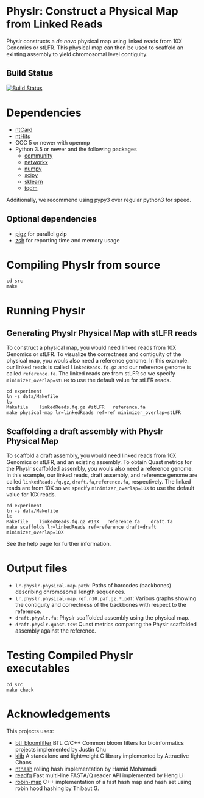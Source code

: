 # Physlr: Construct a Physical Map from Linked Reads

Physlr constructs a *de novo* physical map using linked reads from 10X Genomics or stLFR. This physical map can then be used to scaffold an existing assembly to yield chromosomal level contiguity.

## Build Status
[![Build Status](https://dev.azure.com/bcgsc/btl/_apis/build/status/bcgsc.physlr?branchName=master)](https://dev.azure.com/bcgsc/btl/_build/latest?definitionId=1&branchName=master)


# Dependencies

* [ntCard](https://github.com/bcgsc/ntCard)
* [ntHits](https://github.com/bcgsc/ntHits)
* GCC 5 or newer with openmp
* Python 3.5 or newer and the following packages
    * [community](https://python-louvain.readthedocs.io/en/latest/api.html)
    * [networkx](https://networkx.github.io/)
    * [numpy](https://numpy.org/)
    * [scipy](https://www.scipy.org/)
    * [sklearn](https://scikit-learn.org/stable/)
    * [tqdm](https://tqdm.github.io/)

Additionally, we recommend using pypy3 over regular python3 for speed.


## Optional dependencies

- [pigz](https://zlib.net/pigz/) for parallel gzip
- [zsh](https://sourceforge.net/projects/zsh/) for reporting time and memory usage


# Compiling Physlr from source

```
cd src
make
```

# Running Physlr

## Generating Physlr Physical Map with stLFR reads

To construct a physical map, you would need linked reads from 10X Genomics or stLFR. To visualize the correctness and contiguity of the physical map, you wouls also need a reference genome. In this example. our linked reads is called `linkedReads.fq.gz` and our reference genome is called `reference.fa`. The linked reads are from stLFR so we specify `minimizer_overlap=stLFR` to use the default value for stLFR reads.

```
cd experiment
ln -s data/Makefile
ls
Makefile    linkedReads.fq.gz #stLFR   reference.fa
make physical-map lr=linkedReads ref=ref minimizer_overlap=stLFR
```

## Scaffolding a draft assembly with Physlr Physical Map

To scaffold a draft assembly, you would need linked reads from 10X Genomics or stLFR, and an existing assembly. To obtain Quast metrics for the Physlr scaffolded assembly, you wouls also need a reference genome. In this example, our linked reads, draft assembly, and reference genome are called `linkedReads.fq.gz`, `draft.fa`,`reference.fa`, respectively. The linked reads are from 10X so we specify `minimizer_overlap=10X` to use the default value for 10X reads.

```
cd experiment
ln -s data/Makefile
ls
Makefile    linkedReads.fq.gz #10X   reference.fa    draft.fa
make scaffolds lr=linkedReads ref=reference draft=draft minimizer_overlap=10X
```

See the help page for further information.

# Output files

* `lr.physlr.physical-map.path`: Paths of barcodes (backbones) describing chromosomal length sequences.
* `lr.physlr.physical-map.ref.n10.paf.gz.*.pdf`: Various graphs showing the contiguity and correctness of the backbones with respect to the reference.
* `draft.physlr.fa`: Physlr scaffolded assembly using the physical map.
* `draft.physlr.quast.tsv`: Quast metrics comparing the Physlr scaffolded assembly against the reference.

# Testing Compiled Physlr executables

```
cd src
make check
```

# Acknowledgements

This projects uses:
* [btl_bloomfilter](https://github.com/bcgsc/btl_bloomfilter) BTL C/C++ Common bloom filters for bioinformatics projects implemented by Justin Chu
* [klib](https://github.com/attractivechaos/klib) A standalone and lightweight C library implemented by Attractive Chaos
* [nthash](https://github.com/bcgsc/ntHash) rolling hash implementation by Hamid Mohamadi
* [readfq](https://github.com/Tessil/robin-map) Fast multi-line FASTA/Q reader API implemented by Heng Li
* [robin-map](https://github.com/Tessil/robin-map) C++ implementation of a fast hash map and hash set using robin hood hashing by Thibaut G.
